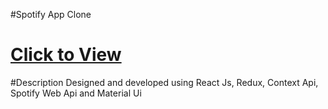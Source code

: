 #Spotify App Clone
<h1><a href="https://spotify-clone-app-10899.web.app"> Click to View</a></h1>

#Description
Designed and developed using React Js, Redux, Context Api, Spotify Web Api and Material Ui

